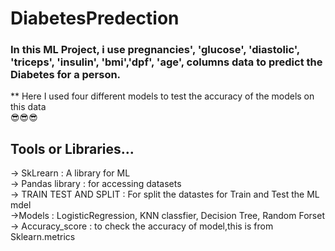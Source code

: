 # DiabetesPredection 
### In this ML Project, i use pregnancies', 'glucose', 'diastolic', 'triceps', 'insulin', 'bmi','dpf', 'age', columns data to predict the Diabetes for a person.<br>
** Here I used four different models to test the accuracy of the models on this data<br>
😎😎😎
## Tools or Libraries...
-> SkLrearn : A library for ML <br>
-> Pandas library : for accessing datasets <br>
-> TRAIN TEST AND SPLIT : For split the datastes for Train and Test the ML mdel <br>
->Models : LogisticRegression, KNN classfier, Decision Tree, Random Forset <br>
-> Accuracy_score : to check the accuracy of model,this is from Sklearn.metrics <br>
